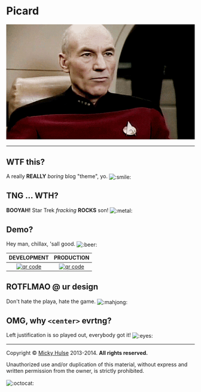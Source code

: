 # Picard

[![Jean-Luc Picard](picard.gif)](http://www.youtube.com/watch?v=-ZxHAZChcYU)

---

## WTF this?

A really **REALLY** _boring_ blog "theme", yo. <img width="20" height="20" align="absmiddle" src="https://github.global.ssl.fastly.net/images/icons/emoji/smile.png" alt=":smile:" title=":smile:" class="emoji">

## TNG &hellip; WTH?

**BOOYAH!** Star Trek _fracking_ **ROCKS** son! <img width="20" height="20" align="absmiddle" src="https://github.global.ssl.fastly.net/images/icons/emoji/metal.png" alt=":metal:" title=":metal:" class="emoji">

## Demo?

Hey man, chillax, 'sall good. <img width="20" height="20" align="absmiddle" src="https://github.global.ssl.fastly.net/images/icons/emoji/beer.png" alt=":beer:" title=":beer:" class="emoji">

DEVELOPMENT | PRODUCTION
:-: | :-:
[![qr code](http://chart.apis.google.com/chart?cht=qr&chl=http://mhulse.github.io/picard/dev/&chs=240x240)](http://mhulse.github.io/picard/dev/) | [![qr code](http://chart.apis.google.com/chart?cht=qr&chl=http://mhulse.github.io/picard/prod/&chs=240x240)](http://mhulse.github.io/picard/prod/)

## ROTFLMAO @ ur design

Don't hate the playa, hate the game. <img width="20" height="20" align="absmiddle" src="https://github.global.ssl.fastly.net/images/icons/emoji/mahjong.png" alt=":mahjong:" title=":mahjong:" class="emoji">

## OMG, why `<center>` evrtng?

Left justification is so played out, everybody got it! <img width="20" height="20" align="absmiddle" src="https://github.global.ssl.fastly.net/images/icons/emoji/eyes.png" alt=":eyes:" title=":eyes:" class="emoji">

---

Copyright &copy; [Micky Hulse](http://mhulse.com) 2013-2014. **All rights reserved.**

Unauthorized use and/or duplication of this material, without express and written permission from the owner, is strictly prohibited.

<img width="20" height="20" align="absmiddle" src="https://github.global.ssl.fastly.net/images/icons/emoji/octocat.png" alt=":octocat:" title=":octocat:" class="emoji">